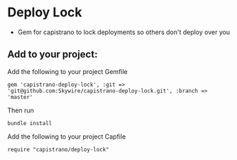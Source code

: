 # Deploy Lock

- Gem for capistrano to lock deployments so others don't deploy over you

## Add to your project:

Add the following to your project Gemfile

~~~
gem 'capistrano-deploy-lock', :git => 'git@github.com:Skywire/capistrano-deploy-lock.git', :branch => 'master'
~~~

Then run 

~~~
bundle install
~~~

Add the following to your project Capfile

~~~
require "capistrano/deploy-lock"
~~~